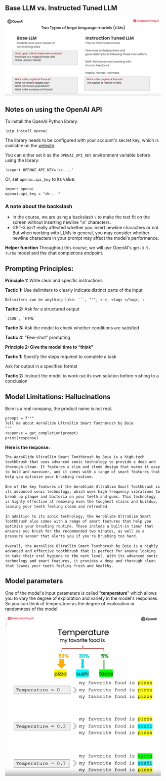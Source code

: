 ## Base LLM vs. Instructed Tuned LLM

![img_1.png](img_1.png)

## Notes on using the OpenAI API

To install the OpenAI Python library:
```
!pip install openai
```

The library needs to be configured with your account's secret key, which is available on the [website](https://platform.openai.com/account/api-keys). 

You can either set it as the `OPENAI_API_KEY` environment variable before using the library:
 ```
 !export OPENAI_API_KEY='sk-...'
 ```

Or, set `openai.api_key` to its value:

```
import openai
openai.api_key = "sk-..."
```


### A note about the backslash
- In the course, we are using a backslash `\` to make the text fit on the screen without inserting newline '\n' characters.
- GPT-3 isn't really affected whether you insert newline characters or not.  But when working with LLMs in general, you may consider whether newline characters in your prompt may affect the model's performance.


**Helper function**
Throughout this course, we will use OpenAI's `gpt-3.5-turbo` model and the chat completions endpoint.

## Prompting Principles:

**Principle 1:** Write clear and specific instructions

**Tactic 1:** Use delimiters to clearly indicate distinct parts of the input

    Delimiters can be anything like: ```, """, < >, <tag> </tag>, :
    
**Tactic 2:** Ask for a structured output

    `JSON`, `HTML`
    
**Tactic 3:** Ask the model to check whether conditions are satisfied

**Tactic 4:** "Few-shot" prompting

**Principle 2: Give the model time to “think”**

**Tactic 1:** Specify the steps required to complete a task

Ask for output in a specified format

**Tactic 2:** Instruct the model to work out its own solution before rushing to a conclusion

## Model Limitations: Hallucinations
Boie is a real company, the product name is not real.
```
prompt = f"""
Tell me about AeroGlide UltraSlim Smart Toothbrush by Boie
"""
response = get_completion(prompt)
print(response)
```
**Here is the response:**
```
The AeroGlide UltraSlim Smart Toothbrush by Boie is a high-tech toothbrush that uses advanced sonic technology to provide a deep and thorough clean. It features a slim and sleek design that makes it easy to hold and maneuver, and it comes with a range of smart features that help you optimize your brushing routine.

One of the key features of the AeroGlide UltraSlim Smart Toothbrush is its advanced sonic technology, which uses high-frequency vibrations to break up plaque and bacteria on your teeth and gums. This technology is highly effective at removing even the toughest stains and buildup, leaving your teeth feeling clean and refreshed.

In addition to its sonic technology, the AeroGlide UltraSlim Smart Toothbrush also comes with a range of smart features that help you optimize your brushing routine. These include a built-in timer that ensures you brush for the recommended two minutes, as well as a pressure sensor that alerts you if you're brushing too hard.

Overall, the AeroGlide UltraSlim Smart Toothbrush by Boie is a highly advanced and effective toothbrush that is perfect for anyone looking to take their oral hygiene to the next level. With its advanced sonic technology and smart features, it provides a deep and thorough clean that leaves your teeth feeling fresh and healthy.
```
## Model parameters

One of the model's input parameters is called "**temperature**" which allows you to vary the degree of exploration and variety in the model's responses. So you can think of temperature as the degree of exploration or randomness of the model.

![img.png](img.png)

